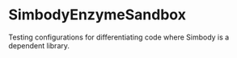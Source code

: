 # SimbodyEnzymeSandbox
Testing configurations for differentiating code where Simbody is a dependent library.
